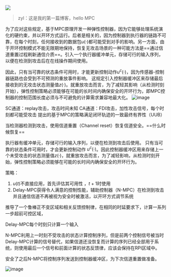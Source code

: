 ![](https://fastly.jsdelivr.net/gh/Komorebi-yaodong/picx-images-hosting@master/2025-05/250505191345383_1746443625417.png)
> zyl：这是我的第一篇博客，hello MPC

为了应对这些规定，基于MPC原理开发一种弹性控制器，因为它能够处理系统演化的硬约束，并以开环方式运行。后者是相关的，因为控制器到执行器的链路不可靠，在每个时刻，任何接收到的数据包$u(·)$都可能受到对手的影响。另一方面，由于开环控制模式不能无限期地保持，恢复无攻击场景的一种可能方法是==通过信道重置过程刷新通信介质==。引入一个执行器缓冲单元，存储可行的输入序列，以便在检测到攻击后在在线操作期间使用。

因此，只有当可靠的状态条件可用时，才能更新控制动作$u^c(·)$，因为传感器-控制器链路也会受到不可预测的重放事件影响。
这规定引入控制器缓冲区来存储最后接收到的无攻击状态测量值$z(·)$。就重放攻击而言，为了减轻其影响（从检测时刻开始），弹性控制策略必须能够在可能的长时间内确保安全的开环行为，即MPC控制器的控制范围长度必须与不可避免的计算需求兼容地最大化。
![image](https://ZYLyldngmc.github.io/picx-images-hosting/Papers/image.9kgb1ptggr.webp)

SC通道：replay攻击，攻击时间未知
CA通道：FDI攻击，加性攻击信号，每个时刻都可能受攻击
提出的基于MPC的策略满足闭环轨迹的一致最终有界性（UUB）

当检测器检测到攻击，使用信道重置（Channel reset）恢复信道安全。==什么时候恢复==

执行器有缓冲单元，存储可行的输入序列，以便在检测到攻击后使用。
只有当可靠的状态条件可用时，才会更新控制动作 $u^c(·)$。因此控制器缓冲区用来存储上一个未受攻击的状态测量值$z(·)$，就重放攻击而言，为了减轻影响，从检测时刻开始，弹性控制策略必须能够在可能的长时间内确保安全的开环行为。

策略：
1. $u(t)$不直接应用，首先评估其可用性 ，$t+1$时使用
2. Delay-MPC获得令人满意的控制性能，辅助控制器（N-MPC）在检测到攻击并且通信信道不再被视为安全时被激活，以开环方式调节系统

推导了一个鲁棒正不变区域和相关反馈控制律，在相同的时延要求下，计算一系列一步超前可控区域，

Delay-MPC每个时刻只计算一个输入

N-MPC利用上一时刻不受攻击的状态计算控制序列，但是前两个控制信号被当时Delay-MPC计算的信号替代，如果信道还没恢复而计算的序列已经全部用于系统，则使用最后一个信号和前面计算的状态反馈律，应该会保持在RPI区域中。

安全了之后N-MPC将控制序列发送到控制器缓冲区，为下次信道重置做准备。




![image](https://ZYLyldngmc.github.io/picx-images-hosting/Papers/image.5mnyjg195x.png)

